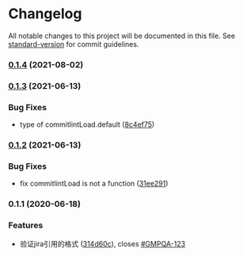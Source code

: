 # Changelog

All notable changes to this project will be documented in this file. See [standard-version](https://github.com/conventional-changelog/standard-version) for commit guidelines.

### [0.1.4](https://github.com/wusiquan/cz-conventional-changelog-customize/compare/v0.1.3...v0.1.4) (2021-08-02)

### [0.1.3](https://github.com/wusiquan/cz-conventional-changelog-customize/compare/v0.1.2...v0.1.3) (2021-06-13)


### Bug Fixes

* type of commitlintLoad.default ([8c4ef75](https://github.com/wusiquan/cz-conventional-changelog-customize/commit/8c4ef759cd879c4950a2c5bdfbf51e08737b97ab))

### [0.1.2](https://github.com/wusiquan/cz-conventional-changelog-customize/compare/v0.1.1...v0.1.2) (2021-06-13)


### Bug Fixes

* fix commitlintLoad is not a function ([31ee291](https://github.com/wusiquan/cz-conventional-changelog-customize/commit/31ee29120f300d74ab32d02175b9535db113bfad))

### 0.1.1 (2020-06-18)


### Features

* 验证jira引用的格式 ([314d60c](https://github.com/wusiquan/cz-conventional-changelog-customize/commit/314d60c1bbe5caeb5c4bbb766f37d31f475b272b)), closes [#GMPQA-123](https://github.com/wusiquan/cz-conventional-changelog-customize/issues/GMPQA-123)
